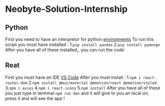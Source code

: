 # Neobyte-Solution-Internship

## Python
First you need to have an interpretor for python [environments](https://code.visualstudio.com/docs/python/environments)
To run this script you must have installed :
1.`pip install pandas`
2.`pip install pymongo`
After you have all of these installed,, you can run the code 

## Reat
First you must have an IDE [VS Code](https://code.visualstudio.com/)
After you must install :
1.`npm i react-router-dom`
2.`npm install @mui/material @emotion/react @emotion/styled`
3.`npm i axios`
4.`npm i react-icons`
5.`npm install`
After you have all of these you just type in terminal `npm run dev` and it will give to you an local url, press it and will see the app !